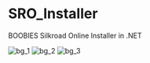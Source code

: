 # SRO_Installer

BOOBIES Silkroad Online Installer in .NET

![bg_1](https://user-images.githubusercontent.com/116719386/205190819-b4eb10ee-8fb6-4adc-aff4-cb447e35010d.jpg)
![bg_2](https://user-images.githubusercontent.com/116719386/205190829-cf1de2ae-4cc3-41bc-8a8f-5b082cbda964.jpg)
![bg_3](https://user-images.githubusercontent.com/116719386/205190831-1af22015-98b1-4a9a-9cf7-5619457507b3.jpg)
